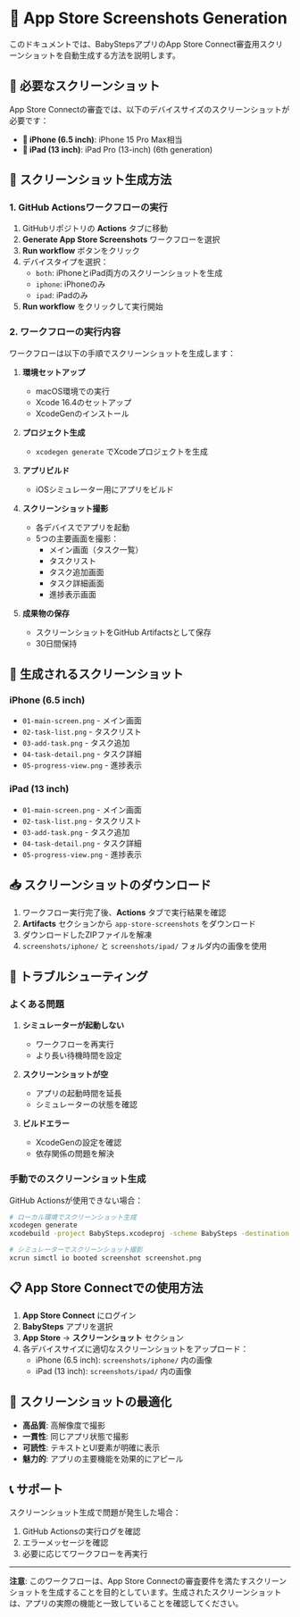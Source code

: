 # 📱 App Store Screenshots Generation

このドキュメントでは、BabyStepsアプリのApp Store Connect審査用スクリーンショットを自動生成する方法を説明します。

## 🎯 必要なスクリーンショット

App Store Connectの審査では、以下のデバイスサイズのスクリーンショットが必要です：

- **📱 iPhone (6.5 inch)**: iPhone 15 Pro Max相当
- **📱 iPad (13 inch)**: iPad Pro (13-inch) (6th generation)

## 🚀 スクリーンショット生成方法

### 1. GitHub Actionsワークフローの実行

1. GitHubリポジトリの **Actions** タブに移動
2. **Generate App Store Screenshots** ワークフローを選択
3. **Run workflow** ボタンをクリック
4. デバイスタイプを選択：
   - `both`: iPhoneとiPad両方のスクリーンショットを生成
   - `iphone`: iPhoneのみ
   - `ipad`: iPadのみ
5. **Run workflow** をクリックして実行開始

### 2. ワークフローの実行内容

ワークフローは以下の手順でスクリーンショットを生成します：

1. **環境セットアップ**
   - macOS環境での実行
   - Xcode 16.4のセットアップ
   - XcodeGenのインストール

2. **プロジェクト生成**
   - `xcodegen generate` でXcodeプロジェクトを生成

3. **アプリビルド**
   - iOSシミュレーター用にアプリをビルド

4. **スクリーンショット撮影**
   - 各デバイスでアプリを起動
   - 5つの主要画面を撮影：
     - メイン画面（タスク一覧）
     - タスクリスト
     - タスク追加画面
     - タスク詳細画面
     - 進捗表示画面

5. **成果物の保存**
   - スクリーンショットをGitHub Artifactsとして保存
   - 30日間保持

## 📸 生成されるスクリーンショット

### iPhone (6.5 inch)
- `01-main-screen.png` - メイン画面
- `02-task-list.png` - タスクリスト
- `03-add-task.png` - タスク追加
- `04-task-detail.png` - タスク詳細
- `05-progress-view.png` - 進捗表示

### iPad (13 inch)
- `01-main-screen.png` - メイン画面
- `02-task-list.png` - タスクリスト
- `03-add-task.png` - タスク追加
- `04-task-detail.png` - タスク詳細
- `05-progress-view.png` - 進捗表示

## 📥 スクリーンショットのダウンロード

1. ワークフロー実行完了後、**Actions** タブで実行結果を確認
2. **Artifacts** セクションから `app-store-screenshots` をダウンロード
3. ダウンロードしたZIPファイルを解凍
4. `screenshots/iphone/` と `screenshots/ipad/` フォルダ内の画像を使用

## 🔧 トラブルシューティング

### よくある問題

1. **シミュレーターが起動しない**
   - ワークフローを再実行
   - より長い待機時間を設定

2. **スクリーンショットが空**
   - アプリの起動時間を延長
   - シミュレーターの状態を確認

3. **ビルドエラー**
   - XcodeGenの設定を確認
   - 依存関係の問題を解決

### 手動でのスクリーンショット生成

GitHub Actionsが使用できない場合：

```bash
# ローカル環境でスクリーンショット生成
xcodegen generate
xcodebuild -project BabySteps.xcodeproj -scheme BabySteps -destination 'platform=iOS Simulator,name=iPhone 15 Pro Max,OS=18.0' build

# シミュレーターでスクリーンショット撮影
xcrun simctl io booted screenshot screenshot.png
```

## 📋 App Store Connectでの使用方法

1. **App Store Connect** にログイン
2. **BabySteps** アプリを選択
3. **App Store** → **スクリーンショット** セクション
4. 各デバイスサイズに適切なスクリーンショットをアップロード：
   - iPhone (6.5 inch): `screenshots/iphone/` 内の画像
   - iPad (13 inch): `screenshots/ipad/` 内の画像

## 🎨 スクリーンショットの最適化

- **高品質**: 高解像度で撮影
- **一貫性**: 同じアプリ状態で撮影
- **可読性**: テキストとUI要素が明確に表示
- **魅力的**: アプリの主要機能を効果的にアピール

## 📞 サポート

スクリーンショット生成で問題が発生した場合：

1. GitHub Actionsの実行ログを確認
2. エラーメッセージを確認
3. 必要に応じてワークフローを再実行

---

**注意**: このワークフローは、App Store Connectの審査要件を満たすスクリーンショットを生成することを目的としています。生成されたスクリーンショットは、アプリの実際の機能と一致していることを確認してください。